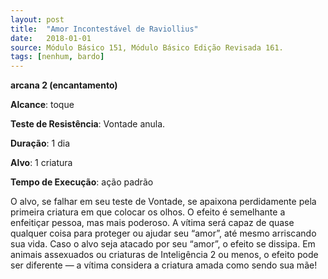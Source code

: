 ```yaml
---
layout: post
title:  "Amor Incontestável de Raviollius"
date:   2018-01-01
source: Módulo Básico 151, Módulo Básico Edição Revisada 161.
tags: [nenhum, bardo]
---
```


**arcana 2 (encantamento)**

**Alcance**: toque

**Teste de Resistência**: Vontade anula.

**Duração**: 1 dia

**Alvo**: 1 criatura

**Tempo de Execução**: ação padrão

O alvo, se falhar em seu teste de Vontade, se apaixona perdidamente pela primeira criatura em que colocar os olhos. O efeito é semelhante a enfeitiçar pessoa, mas mais poderoso. A vítima será capaz de quase qualquer coisa para proteger ou ajudar seu “amor”, até mesmo arriscando sua vida.
Caso o alvo seja atacado por seu “amor”, o efeito se dissipa.
Em animais assexuados ou criaturas de Inteligência 2 ou menos, o efeito pode ser diferente — a vítima considera a criatura amada como sendo sua mãe!
